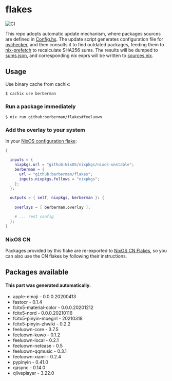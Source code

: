 # flakes

![CI](https://github.com/berberman/flakes/workflows/Update%20and%20check/badge.svg)

This repo adopts automatic update mechanism, where packages sources are defined in [Config.hs](./Config.hs).
The update script generates configuration file for [nvchecker](https://github.com/lilydjwg/nvchecker),
and then consults it to find outdated packages, feeding them to [nix-prefetch](https://github.com/msteen/nix-prefetch)
to recalculate SHA256 sums. The results will be dumped to [sums.json](./sums.json),
and corresponding nix exprs will be written to [sources.nix](./sources.nix).

## Usage

Use binary cache from cachix:

```
$ cachix use berberman
```

### Run a package immediately

```
$ nix run github:berberman/flakes#feeluown
```

### Add the overlay to your system

In your [NixOS configuration flake](https://www.tweag.io/blog/2020-07-31-nixos-flakes/):

```nix
{

  inputs = {
    nixpkgs.url = "github:NixOS/nixpkgs/nixos-unstable";
    berberman = {
      url = "github:berberman/flakes";
      inputs.nixpkgs.follows = "nixpkgs";
    };
  };

  outputs = { self, nixpkgs, berberman }: {
  
    overlays = [ berberman.overlay ];

    # ... rest config
  };
}
```

### NixOS CN

Packages provided by this flake are re-exported to [NixOS CN Flakes](https://github.com/nixos-cn/flakes),
so you can also use the CN flakes by following their instructions.

## Packages available

#### This part was generated automatically.

* apple-emoji - 0.0.0.20200413
* fastocr - 0.1.4
* fcitx5-material-color - 0.0.0.20201212
* fcitx5-nord - 0.0.0.20210116
* fcitx5-pinyin-moegirl - 20210318
* fcitx5-pinyin-zhwiki - 0.2.2
* feeluown-core - 3.7.5
* feeluown-kuwo - 0.1.2
* feeluown-local - 0.2.1
* feeluown-netease - 0.5
* feeluown-qqmusic - 0.3.1
* feeluown-xiami - 0.2.4
* pypinyin - 0.41.0
* qasync - 0.14.0
* qliveplayer - 3.22.0